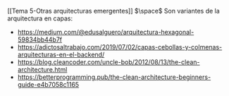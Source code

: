 [[Tema 5-Otras arquitecturas emergentes]]
$\space$
Son variantes de la arquitectura en capas:

+ https://medium.com/@edusalguero/arquitectura-hexagonal-59834bb44b7f
+ https://adictosaltrabajo.com/2019/07/02/capas-cebollas-y-colmenas-arquitecturas-en-el-backend/
+ https://blog.cleancoder.com/uncle-bob/2012/08/13/the-clean-architecture.html
+ https://betterprogramming.pub/the-clean-architecture-beginners-guide-e4b7058c1165